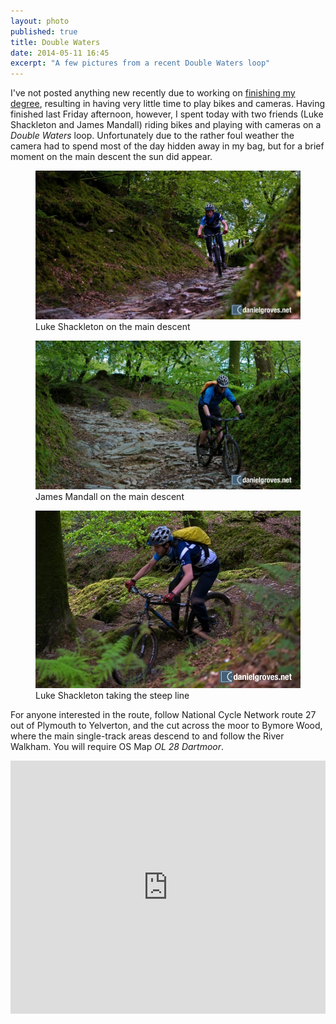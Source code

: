 ```yaml
---
layout: photo
published: true
title: Double Waters
date: 2014-05-11 16:45
excerpt: "A few pictures from a recent Double Waters loop"
---
```


I've not posted anything new recently due to working on [finishing my degree](/notebook/2014/05/finishing-university/ "Thoughts on the last four years at University"), resulting in having very little time to play bikes and cameras. Having finished last Friday afternoon, however, I spent today with two friends (Luke Shackleton and James Mandall) riding bikes and playing with cameras on a *Double Waters* loop. Unfortunately due to the rather foul weather the camera had to spend most of the day hidden away in my bag, but for a brief moment on the main descent the sun did appear.

<figure>
	<img src="/assets/camera-roll/2014/05/DSC_9752.jpg" alt="Luke Shackleton on the main descent" />
	<figcaption>Luke Shackleton on the main descent</figcaption>
</figure>

<figure>
	<img src="/assets/camera-roll/2014/05/DSC_9757.jpg" alt="James Mandall on the main descent" />
	<figcaption>James Mandall on the main descent</figcaption>
</figure>

<figure>
	<img src="/assets/camera-roll/2014/05/DSC_9764.jpg" alt="Luke Shackleton taking the steep line" />
	<figcaption>Luke Shackleton taking the steep line</figcaption>
</figure>

For anyone interested in the route, follow National Cycle Network route 27 out of Plymouth to Yelverton, and the cut across the moor to Bymore Wood, where the main single-track areas descend to and follow the River Walkham. You will require OS Map *OL 28 Dartmoor*.

<iframe height='405px' width='100%' frameborder='0' allowtransparency='true' scrolling='no' src='http://www.strava.com/activities/139888616/embed/ac2622fdcd341be0dfce914d3e5b7faa092a5ac4'></iframe>
